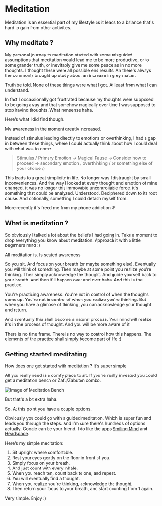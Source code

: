 # Meditation

Meditation is an essential part of my lifestyle as it leads to a balance that's hard to gain from other activities.

## Why meditate ?

My personal journey to meditation started with some misguided assumptions that meditation would lead me to be more productive, or to some grander truth, or inevitably give me some peace as in no more thoughts. I thought these were all possible end results. An there's always the commonly brought up study about an increase in grey matter.

Truth be told. None of these things were what I got. At least from what I can understand.

In fact I occassionally got frustrated because my thoughts were supposed to be going away and that somehow magically over time I was supposed to stop having thoughts. What nonsense haha.

Here's what I did find though.

My awareness in the moment greatly increased.

Instead of stimulus leading directly to emotions or overthinking, I had a gap in between these things, where I could actually think about how I could deal with what was to come.

> Stimulus / Primary Emotion -> Magical Pause -> Consider how to proceed -> secondary emotion / overthinking / or something else of your choice :)

This leads to a great simplicity in life. No longer was I distraught by small inconveniences. And the way I looked at every thought and emotion of mine changed. It was no longer this immovable uncontrollable force. It's something that could be analyzed. Understood. Deciphered down to its root cause. And optionally, something I could detach myself from.

More recently it's freed me from my phone addiction :P

## What is meditation ?

So obviously I talked a lot about the beliefs I had going in. Take a moment to drop everything you know about meditation. Approach it with a little beginners mind :)

All meditation is. Is seated awareness.

So you sit.
And focus on your breath (or maybe something else).
Eventually you will think of something.
Then maybe at some point you realize you're thinking.
Then simply acknowledge the thought.
And guide yourself back to your breath.
And then it'll happen over and over haha.
And this is the practice.

You're practicing awareness.
You're not in control of when the thoughts come up.
You're not in control of when you realize you're thinking.
But when you have a glimpse of thinking, you can acknowledge your thought and return.

And eventually this shall become a natural process.
Your mind will realize it's in the process of thought.
And you will be more aware of it.

There is no time frame. There is no way to control how this happens.
The elements of the practice shall simply become part of life :)

## Getting started meditating

How does one get started with meditation ? It's super simple

All you really need is a comfy place to sit.
If you're really invested you could get a meditation bench or Zafu/Zabuton combo.

![Image of Meditation Bench](https://upload.wikimedia.org/wikipedia/commons/thumb/2/29/Meditationsbank.jpg/512px-Meditationsbank.jpg)

But that's a bit extra haha.

So. At this point you have a couple options.

Obviously you could go with a guided meditation. Which is super fun and leads you through the steps.
And I'm sure there's hundreds of options actually. Google can be your friend.
I do like the apps [Smiling Mind](https://www.smilingmind.com.au) and [Headspace](https://www.headspace.com).

Here's my simple meditation:

1. Sit upright where comfortable.
2. Rest your eyes gently on the floor in front of you.
3. Simply focus on your breath.
4. And just count with every inhale.
5. When you reach ten, count back to one, and repeat.
6. You will eventually find a thought.
7. When you realize you're thinking, acknowledge the thought.
8. Then return your focus to your breath, and start counting from 1 again.

Very simple. Enjoy :)

